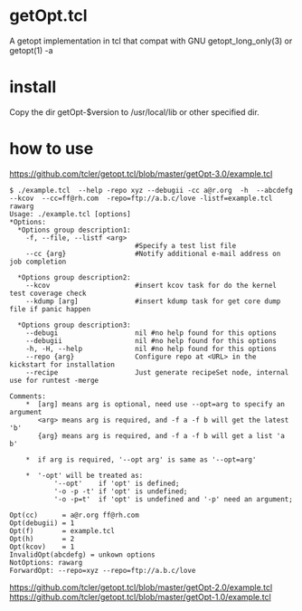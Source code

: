 # getOpt.tcl
A getopt implementation in tcl that compat with GNU getopt_long_only(3) or getopt(1) -a

# install
Copy the dir getOpt-$version to /usr/local/lib or other specified dir.

# how to use
https://github.com/tcler/getopt.tcl/blob/master/getOpt-3.0/example.tcl

```
$ ./example.tcl  --help -repo xyz --debugii -cc a@r.org  -h  --abcdefg  --kcov  --cc=ff@rh.com  -repo=ftp://a.b.c/love -listf=example.tcl rawarg
Usage: ./example.tcl [options]
*Options:
  *Options group description1:
    -f, --file, --listf <arg> 
                               #Specify a test list file
    --cc {arg}                 #Notify additional e-mail address on job completion

  *Options group description2:
    --kcov                     #insert kcov task for do the kernel test coverage check
    --kdump [arg]              #insert kdump task for get core dump file if panic happen

  *Options group description3:
    --debugi                   nil #no help found for this options
    --debugii                  nil #no help found for this options
    -h, -H, --help             nil #no help found for this options
    --repo {arg}               Configure repo at <URL> in the kickstart for installation
    --recipe                   Just generate recipeSet node, internal use for runtest -merge

Comments:
    *  [arg] means arg is optional, need use --opt=arg to specify an argument
       <arg> means arg is required, and -f a -f b will get the latest 'b'
       {arg} means arg is required, and -f a -f b will get a list 'a b'

    *  if arg is required, '--opt arg' is same as '--opt=arg'

    *  '-opt' will be treated as:
           '--opt'    if 'opt' is defined;
           '-o -p -t' if 'opt' is undefined;
           '-o -p=t'  if 'opt' is undefined and '-p' need an argument;

Opt(cc)      = a@r.org ff@rh.com
Opt(debugii) = 1
Opt(f)       = example.tcl
Opt(h)       = 2
Opt(kcov)    = 1
InvalidOpt(abcdefg) = unkown options
NotOptions: rawarg
ForwardOpt: --repo=xyz --repo=ftp://a.b.c/love

```

https://github.com/tcler/getopt.tcl/blob/master/getOpt-2.0/example.tcl
https://github.com/tcler/getopt.tcl/blob/master/getOpt-1.0/example.tcl
